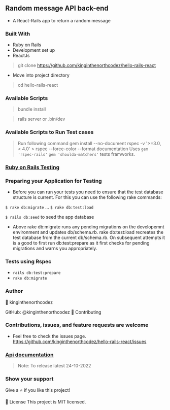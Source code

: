 ## Random message API back-end

- A React-Rails app to return a random message

### Built With

- Ruby on Rails
- Development set up
- ReactJs

> git clone <https://github.com/kinginthenorthcodez/hello-rails-react>

- Move into project directory

> cd hello-rails-react

### Available Scripts

> bundle install

> rails server or .bin/dev

### Available Scripts to Run Test cases

> Run following command gem install --no-document rspec -v '>=3.0, < 4.0' > rspec --force-color --format documentation
> Uses `gem 'rspec-rails'` `gem 'shoulda-matchers'` tests framworks.

### [Ruby on Rails Testing](https://guides.rubyonrails.org/v2.3/testing.html)

### Preparing your Application for Testing

- Before you can run your tests you need to ensure that the test database structure is current. For this you can use the following rake commands:

`$ rake db:migrate`
...
`$ rake db:test:load`

``` $ rails db:seed ``` to seed the app database

- Above rake db:migrate runs any pending migrations on the developemnt environment and updates db/schema.rb. rake db:test:load recreates the test database from the current db/schema.rb. On subsequent attempts it is a good to first run db:test:prepare as it first checks for pending migrations and warns you appropriately.

### Tests using Rspec

- `rails db:test:prepare`
- `rake db:migrate`

### Author

👤 kinginthenorthcodez

GitHub: @kinginthenorthcodez
🤝 Contributing

### Contributions, issues, and feature requests are welcome

- Feel free to check the issues page.
 <https://github.com/kinginthenorthcodez/hello-rails-react/issues>

### [Api documentation]()

> Note: To release latest 24-10-2022

### Show your support

Give a ⭐️ if you like this project!

📝 License
This project is MIT licensed.
